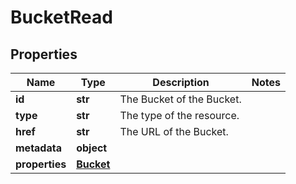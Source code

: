 # BucketRead

## Properties
| Name | Type | Description | Notes |
| ------------ | ------------- | ------------- | ------------- |
| **id** | **str** | The Bucket of the Bucket. |  |
| **type** | **str** | The type of the resource. |  |
| **href** | **str** | The URL of the Bucket. |  |
| **metadata** | **object** |  |  |
| **properties** | [**Bucket**](Bucket.md) |  |  |


